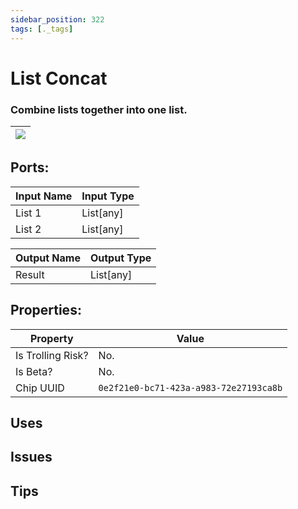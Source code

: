 ```yaml
---
sidebar_position: 322
tags: [._tags]
---
```


# List Concat


### Combine lists together into one list.

| ![](https://images-ext-2.discordapp.net/external/MPmIaQzlEPmgGWlgi-WxBBXt0Bjv_zWPkg1y1f_sy3s/https/www.recroomcircuits.com/image/circuit/absolute-value?width=206&height=108) |
|-----|

## Ports:

| Input Name | Input Type |
|-----------|-----------|
| List 1 | List[any] |
| List 2 | List[any] |

| Output Name | Output Type |
|-----------|-----------|
| Result | List[any] |

## Properties:

| Property  | Value |
|-------------------|-----------|
| Is Trolling Risk? | No. |
| Is Beta? | No. |
| Chip UUID | `0e2f21e0-bc71-423a-a983-72e27193ca8b` |

## Uses

## Issues

## Tips